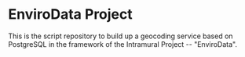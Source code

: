 # EnviroData Project

This is the script repository to build up a geocoding service based on PostgreSQL in the framework of the Intramural Project -- "EnviroData". 
